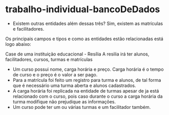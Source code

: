 # trabalho-individual-bancoDeDados

- Existem outras entidades além dessas três? Sim, existem as matrículas e facilitadores.


Os principais campos e tipos e como as entidades estão relacionadas está logo abaixo:

Case de uma instituição educacional - Resília
A resilia irá ter alunos, facilitadores, cursos, turmas e matrículas
- Um curso possui nome, carga horária e preço. Carga horária é o tempo de curso e o preço é o valor a ser pago.
- Para a matrícula foi feito um registro para turma e alunos, de tal forma que é necessário uma turma aberta e alunos cadastrados.
- A carga horária foi replicada na entidade de turmas apesar de ja está relacionado com o curso, pois caso durante o curso a carga horária da turma modifique não prejudique as informações.
- Um curso pode ter um ou várias turmas e um facilitador também.
